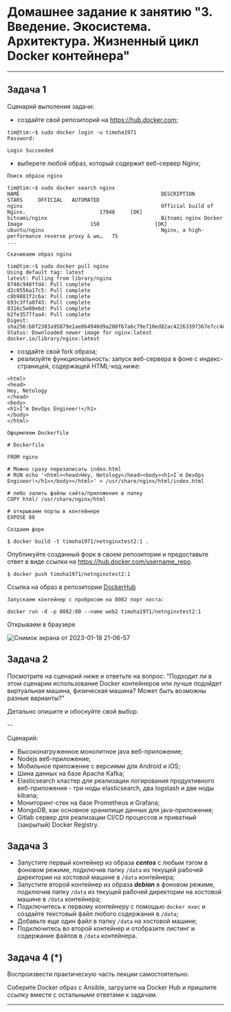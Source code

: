 # Домашнее задание к занятию "3. Введение. Экосистема. Архитектура. Жизненный цикл Docker контейнера"

---

## Задача 1

Сценарий выполения задачи:

- создайте свой репозиторий на https://hub.docker.com;
```
tim@tim:~$ sudo docker login -u timoha1971
Password: 

Login Succeeded
```


- выберете любой образ, который содержит веб-сервер Nginx;

```Поиск образа nginx```
```
tim@tim:~$ sudo docker search nginx
NAME                                              DESCRIPTION                                     STARS     OFFICIAL   AUTOMATED
nginx                                             Official build of Nginx.                        17948     [OK]                 
bitnami/nginx                                     Bitnami nginx Docker Image                      150                  [OK]
ubuntu/nginx                                      Nginx, a high-performance reverse proxy & we…   75                   
...
```

```Скачиваем образ nginx```
```
tim@tim:~$ sudo docker pull nginx
Using default tag: latest
latest: Pulling from library/nginx
8740c948ffd4: Pull complete 
d2c0556a17c5: Pull complete 
c8b9881f2c6a: Pull complete 
693c3ffa8f43: Pull complete 
8316c5e80e6d: Pull complete 
b2fe3577faa4: Pull complete 
Digest: sha256:b8f2383a95879e1ae064940d9a200f67a6c79e710ed82ac42263397367e7cc4e
Status: Downloaded newer image for nginx:latest
docker.io/library/nginx:latest
```

- создайте свой fork образа;
- реализуйте функциональность:
запуск веб-сервера в фоне с индекс-страницей, содержащей HTML-код ниже:
```
<html>
<head>
Hey, Netology
</head>
<body>
<h1>I’m DevOps Engineer!</h1>
</body>
</html>
```

```Оформляем Dockerfile```
```
# Dockerfile

FROM nginx

# Можно сразу перезаписать index.html
# RUN echo '<html><head>Hey, Netology</head><body><h1>I`m DevOps Engineer!</h1></body></html>' > /usr/share/nginx/html/index.html

# либо залить файлы сайта/приложения в папку
COPY html/ /usr/share/nginx/html

# открываем порты в контейнере
EXPOSE 80
```

```Создаем форк```
```
$ docker build -t timoha1971/netnginxtest2:1 .
```

Опубликуйте созданный форк в своем репозитории и предоставьте ответ в виде ссылки на https://hub.docker.com/username_repo.
```
$ docker push timoha1971/netnginxtest2:1 
```

Ссылка на образ в репозитории [DockerHub](https://hub.docker.com/layers/timoha1971/netnginxtest2/1/images/sha256-b0ad8eba353df232d5ee254c971f3620977de984cb0329c59814e919ffa599d8?context=repo)


```Запускаем контейнер с пробросом на 8082 порт хоста:```
```
docker run -d -p 8082:80 --name web2 timoha1971/netnginxtest2:1
```


Открываем в браузере

![Снимок экрана от 2023-01-18 21-06-57](https://user-images.githubusercontent.com/108893621/213268525-4edf057a-608f-49e6-8663-bc7eafc4f2c0.png)




## Задача 2

Посмотрите на сценарий ниже и ответьте на вопрос:
"Подходит ли в этом сценарии использование Docker контейнеров или лучше подойдет виртуальная машина, физическая машина? Может быть возможны разные варианты?"

Детально опишите и обоснуйте свой выбор.

--

Сценарий:

- Высоконагруженное монолитное java веб-приложение;
- Nodejs веб-приложение;
- Мобильное приложение c версиями для Android и iOS;
- Шина данных на базе Apache Kafka;
- Elasticsearch кластер для реализации логирования продуктивного веб-приложения - три ноды elasticsearch, два logstash и две ноды kibana;
- Мониторинг-стек на базе Prometheus и Grafana;
- MongoDB, как основное хранилище данных для java-приложения;
- Gitlab сервер для реализации CI/CD процессов и приватный (закрытый) Docker Registry.

## Задача 3

- Запустите первый контейнер из образа ***centos*** c любым тэгом в фоновом режиме, подключив папку ```/data``` из текущей рабочей директории на хостовой машине в ```/data``` контейнера;
- Запустите второй контейнер из образа ***debian*** в фоновом режиме, подключив папку ```/data``` из текущей рабочей директории на хостовой машине в ```/data``` контейнера;
- Подключитесь к первому контейнеру с помощью ```docker exec``` и создайте текстовый файл любого содержания в ```/data```;
- Добавьте еще один файл в папку ```/data``` на хостовой машине;
- Подключитесь во второй контейнер и отобразите листинг и содержание файлов в ```/data``` контейнера.

## Задача 4 (*)

Воспроизвести практическую часть лекции самостоятельно.

Соберите Docker образ с Ansible, загрузите на Docker Hub и пришлите ссылку вместе с остальными ответами к задачам.


---
